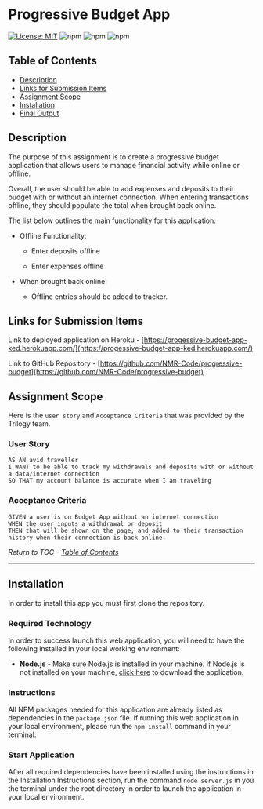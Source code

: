 # Progressive Budget App

[![License: MIT](https://img.shields.io/badge/License-MIT-yellow.svg)](https://opensource.org/licenses/MIT)
![npm](https://img.shields.io/npm/v/express?color=purple&label=express&logo=NPM&style=flat)
![npm](https://img.shields.io/npm/v/mongoose?color=red&label=mongoose&logo=NPM&style=flat)
![npm](https://img.shields.io/npm/v/compression?color=yellow&label=compression&logo=NPM&style=flat)

## Table of Contents

-  [Description](#description)
-  [Links for Submission Items](#links-for-submission-items)
-  [Assignment Scope](#assignment-scope)
-  [Installation](#installation)
-  [Final Output](#final-output)

## Description

The purpose of this assignment is to create a progressive budget application that allows users to manage financial activity while online or offline.

Overall, the user should be able to add expenses and deposits to their budget with or without an internet connection. When entering transactions offline, they should populate the total when brought back online.

The list below outlines the main functionality for this application:

-  Offline Functionality:

   -  Enter deposits offline

   -  Enter expenses offline

-  When brought back online:

   -  Offline entries should be added to tracker.

## Links for Submission Items

Link to deployed application on Heroku - [https://progessive-budget-app-ked.herokuapp.com/](https://progessive-budget-app-ked.herokuapp.com/)

Link to GitHub Repository - [https://github.com/NMR-Code/progressive-budget](https://github.com/NMR-Code/progressive-budget)

## Assignment Scope

Here is the `user story` and `Acceptance Criteria` that was provided by the Trilogy team.

### User Story

```
AS AN avid traveller
I WANT to be able to track my withdrawals and deposits with or without a data/internet connection
SO THAT my account balance is accurate when I am traveling
```

### Acceptance Criteria

```
GIVEN a user is on Budget App without an internet connection
WHEN the user inputs a withdrawal or deposit
THEN that will be shown on the page, and added to their transaction history when their connection is back online.
```

_Return to TOC - [Table of Contents](#table-of-contents)_

---

## Installation

In order to install this app you must first clone the repository.

### Required Technology

In order to success launch this web application, you will need to have the following installed in your local working environment:

-  **Node.js** - Make sure Node.js is installed in your machine. If Node.js is not installed on your machine, [click here](https://nodejs.org/en/) to download the application.

### Instructions

All NPM packages needed for this application are already listed as dependencies in the `package.json` file. If running this
web application in your local environment, please run the
`npm install` command in your terminal.

### Start Application

After all required dependencies have been installed using the instructions in the Installation Instructions section, run the command `node server.js` in you the terminal under the root directory in order to launch the application in your local environment.
